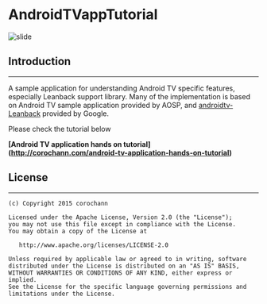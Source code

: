 # AndroidTVappTutorial

![slide](https://raw.githubusercontent.com/corochann/AndroidTVappTutorial/master/assets/screenshot-20160512.png)

## Introduction
------------
A sample application for understanding Android TV specific features, especially Leanback support library.
Many of the implementation is based on Android TV sample application provided by AOSP,
and [androidtv-Leanback](https://github.com/googlesamples/androidtv-Leanback) provided by Google.

Please check the tutorial below

**[Android TV application hands on tutorial] (http://corochann.com/android-tv-application-hands-on-tutorial)**


## License
-------
    (c) Copyright 2015 corochann

    Licensed under the Apache License, Version 2.0 (the "License");
    you may not use this file except in compliance with the License.
    You may obtain a copy of the License at

       http://www.apache.org/licenses/LICENSE-2.0

    Unless required by applicable law or agreed to in writing, software
    distributed under the License is distributed on an "AS IS" BASIS,
    WITHOUT WARRANTIES OR CONDITIONS OF ANY KIND, either express or implied.
    See the License for the specific language governing permissions and
    limitations under the License.
